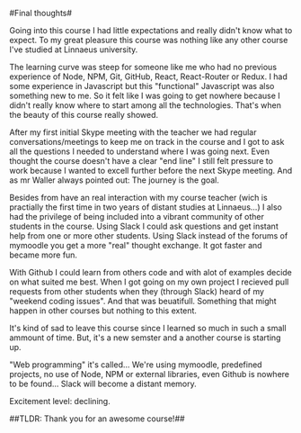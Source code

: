 #Final thoughts#

Going into this course I had little expectations and really didn't know what to expect. To my great pleasure this course was nothing like any other course I've studied at Linnaeus university. 

The learning curve was steep for someone like me who had no previous experience of Node, NPM, Git, GitHub, React, React-Router or Redux. I had some experience in Javascript but this "functional" Javascript was also something new to me. So it felt like I was going to get nowhere because I didn't really know where to start among all the technologies. That's when the beauty of this course really showed. 

After my first initial Skype meeting with the teacher we had regular conversations/meetings to keep me on track in the course and I got to ask all the questions I needed to understand where I was going next. Even thought the course doesn't have a clear "end line" I still felt pressure to work because I wanted to excell further before the next Skype meeting. And as mr Waller always pointed out: The journey is the goal. 

Besides from have an real interaction with my course teacher (wich is practially the first time in two years of distant studies at Linnaeus...) I also had the privilege of being included into a vibrant community of other students in the course. Using Slack I could ask questions and get instant help from one or more other students. Using Slack instead of the forums of mymoodle you get a more "real" thought exchange. It got faster and became more fun. 

With Github I could learn from others code and with alot of examples decide on what suited me best. When I got going on my own project I recieved pull requests from other students when they (through Slack) heard of my "weekend coding issues". And that was beuatifull. Something that might happen in other courses but nothing to this extent. 

It's kind of sad to leave this course since I learned so much in such a small ammount of time. But, it's a new semster and a another course is starting up. 

"Web programming" it's called... 
We're using mymoodle, predefined projects, no use of Node, NPM or external libraries, even Github is nowhere to be found... Slack will become a distant memory. 

Excitement level: declining.



##TLDR: Thank you for an awesome course!##
